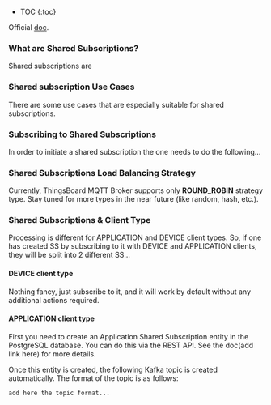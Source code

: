
* TOC
{:toc}

Official [doc](https://docs.oasis-open.org/mqtt/mqtt/v5.0/os/mqtt-v5.0-os.html#_Toc3901250).

### What are Shared Subscriptions?

Shared subscriptions are 

### Shared subscription Use Cases

There are some use cases that are especially suitable for shared subscriptions.

### Subscribing to Shared Subscriptions

In order to initiate a shared subscription the one needs to do the following...

### Shared Subscriptions Load Balancing Strategy

Currently, ThingsBoard MQTT Broker supports only **ROUND_ROBIN** strategy type. 
Stay tuned for more types in the near future (like random, hash, etc.). 

### Shared Subscriptions & Client Type

Processing is different for APPLICATION and DEVICE client types. So, if one has created SS by subscribing to it with DEVICE and APPLICATION clients,
they will be split into 2 different SS...

#### DEVICE client type

Nothing fancy, just subscribe to it, and it will work by default without any additional actions required.

#### APPLICATION client type

First you need to create an Application Shared Subscription entity in the PostgreSQL database. You can do this via the REST API. 
See the doc(add link here) for more details.

Once this entity is created, the following Kafka topic is created automatically.
The format of the topic is as follows:

```
add here the topic format...
```

